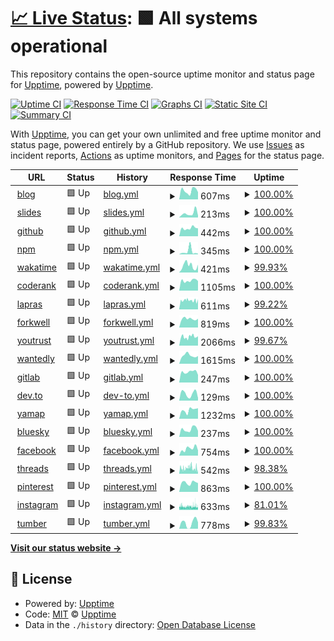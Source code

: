 # [📈 Live Status](https://upptime.github.io/upptime): <!--live status--> **🟩 All systems operational**

This repository contains the open-source uptime monitor and status page for [Upptime](https://upptime.js.org), powered by [Upptime](https://github.com/upptime/upptime).

[![Uptime CI](https://github.com/9renpoto/upptime/workflows/Uptime%20CI/badge.svg)](https://github.com/9renpoto/upptime/actions?query=workflow%3A%22Uptime+CI%22)
[![Response Time CI](https://github.com/9renpoto/upptime/workflows/Response%20Time%20CI/badge.svg)](https://github.com/9renpoto/upptime/actions?query=workflow%3A%22Response+Time+CI%22)
[![Graphs CI](https://github.com/9renpoto/upptime/workflows/Graphs%20CI/badge.svg)](https://github.com/9renpoto/upptime/actions?query=workflow%3A%22Graphs+CI%22)
[![Static Site CI](https://github.com/9renpoto/upptime/workflows/Static%20Site%20CI/badge.svg)](https://github.com/9renpoto/upptime/actions?query=workflow%3A%22Static+Site+CI%22)
[![Summary CI](https://github.com/9renpoto/upptime/workflows/Summary%20CI/badge.svg)](https://github.com/9renpoto/upptime/actions?query=workflow%3A%22Summary+CI%22)

With [Upptime](https://upptime.js.org), you can get your own unlimited and free uptime monitor and status page, powered entirely by a GitHub repository. We use [Issues](https://github.com/upptime/upptime/issues) as incident reports, [Actions](https://github.com/9renpoto/upptime/actions) as uptime monitors, and [Pages](https://upptime.github.io/upptime) for the status page.

<!--start: status pages-->
<!-- This summary is generated by Upptime (https://github.com/upptime/upptime) -->
<!-- Do not edit this manually, your changes will be overwritten -->
<!-- prettier-ignore -->
| URL | Status | History | Response Time | Uptime |
| --- | ------ | ------- | ------------- | ------ |
| <img alt="" src="https://icons.duckduckgo.com/ip3/9renpoto.win.ico" height="13"> [blog](https://9renpoto.win/healthz) | 🟩 Up | [blog.yml](https://github.com/9renpoto/upptime/commits/HEAD/history/blog.yml) | <details><summary><img alt="Response time graph" src="./graphs/blog/response-time-week.png" height="20"> 607ms</summary><br><a href="https://9renpoto.github.io/upptime/history/blog"><img alt="Response time 1211" src="https://img.shields.io/endpoint?url=https%3A%2F%2Fraw.githubusercontent.com%2F9renpoto%2Fupptime%2FHEAD%2Fapi%2Fblog%2Fresponse-time.json"></a><br><a href="https://9renpoto.github.io/upptime/history/blog"><img alt="24-hour response time 505" src="https://img.shields.io/endpoint?url=https%3A%2F%2Fraw.githubusercontent.com%2F9renpoto%2Fupptime%2FHEAD%2Fapi%2Fblog%2Fresponse-time-day.json"></a><br><a href="https://9renpoto.github.io/upptime/history/blog"><img alt="7-day response time 607" src="https://img.shields.io/endpoint?url=https%3A%2F%2Fraw.githubusercontent.com%2F9renpoto%2Fupptime%2FHEAD%2Fapi%2Fblog%2Fresponse-time-week.json"></a><br><a href="https://9renpoto.github.io/upptime/history/blog"><img alt="30-day response time 559" src="https://img.shields.io/endpoint?url=https%3A%2F%2Fraw.githubusercontent.com%2F9renpoto%2Fupptime%2FHEAD%2Fapi%2Fblog%2Fresponse-time-month.json"></a><br><a href="https://9renpoto.github.io/upptime/history/blog"><img alt="1-year response time 1101" src="https://img.shields.io/endpoint?url=https%3A%2F%2Fraw.githubusercontent.com%2F9renpoto%2Fupptime%2FHEAD%2Fapi%2Fblog%2Fresponse-time-year.json"></a></details> | <details><summary><a href="https://9renpoto.github.io/upptime/history/blog">100.00%</a></summary><a href="https://9renpoto.github.io/upptime/history/blog"><img alt="All-time uptime 99.82%" src="https://img.shields.io/endpoint?url=https%3A%2F%2Fraw.githubusercontent.com%2F9renpoto%2Fupptime%2FHEAD%2Fapi%2Fblog%2Fuptime.json"></a><br><a href="https://9renpoto.github.io/upptime/history/blog"><img alt="24-hour uptime 100.00%" src="https://img.shields.io/endpoint?url=https%3A%2F%2Fraw.githubusercontent.com%2F9renpoto%2Fupptime%2FHEAD%2Fapi%2Fblog%2Fuptime-day.json"></a><br><a href="https://9renpoto.github.io/upptime/history/blog"><img alt="7-day uptime 100.00%" src="https://img.shields.io/endpoint?url=https%3A%2F%2Fraw.githubusercontent.com%2F9renpoto%2Fupptime%2FHEAD%2Fapi%2Fblog%2Fuptime-week.json"></a><br><a href="https://9renpoto.github.io/upptime/history/blog"><img alt="30-day uptime 100.00%" src="https://img.shields.io/endpoint?url=https%3A%2F%2Fraw.githubusercontent.com%2F9renpoto%2Fupptime%2FHEAD%2Fapi%2Fblog%2Fuptime-month.json"></a><br><a href="https://9renpoto.github.io/upptime/history/blog"><img alt="1-year uptime 99.71%" src="https://img.shields.io/endpoint?url=https%3A%2F%2Fraw.githubusercontent.com%2F9renpoto%2Fupptime%2FHEAD%2Fapi%2Fblog%2Fuptime-year.json"></a></details>
| <img alt="" src="https://icons.duckduckgo.com/ip3/slides.9renpoto.win.ico" height="13"> [slides](https://slides.9renpoto.win) | 🟩 Up | [slides.yml](https://github.com/9renpoto/upptime/commits/HEAD/history/slides.yml) | <details><summary><img alt="Response time graph" src="./graphs/slides/response-time-week.png" height="20"> 213ms</summary><br><a href="https://9renpoto.github.io/upptime/history/slides"><img alt="Response time 251" src="https://img.shields.io/endpoint?url=https%3A%2F%2Fraw.githubusercontent.com%2F9renpoto%2Fupptime%2FHEAD%2Fapi%2Fslides%2Fresponse-time.json"></a><br><a href="https://9renpoto.github.io/upptime/history/slides"><img alt="24-hour response time 97" src="https://img.shields.io/endpoint?url=https%3A%2F%2Fraw.githubusercontent.com%2F9renpoto%2Fupptime%2FHEAD%2Fapi%2Fslides%2Fresponse-time-day.json"></a><br><a href="https://9renpoto.github.io/upptime/history/slides"><img alt="7-day response time 213" src="https://img.shields.io/endpoint?url=https%3A%2F%2Fraw.githubusercontent.com%2F9renpoto%2Fupptime%2FHEAD%2Fapi%2Fslides%2Fresponse-time-week.json"></a><br><a href="https://9renpoto.github.io/upptime/history/slides"><img alt="30-day response time 277" src="https://img.shields.io/endpoint?url=https%3A%2F%2Fraw.githubusercontent.com%2F9renpoto%2Fupptime%2FHEAD%2Fapi%2Fslides%2Fresponse-time-month.json"></a><br><a href="https://9renpoto.github.io/upptime/history/slides"><img alt="1-year response time 266" src="https://img.shields.io/endpoint?url=https%3A%2F%2Fraw.githubusercontent.com%2F9renpoto%2Fupptime%2FHEAD%2Fapi%2Fslides%2Fresponse-time-year.json"></a></details> | <details><summary><a href="https://9renpoto.github.io/upptime/history/slides">100.00%</a></summary><a href="https://9renpoto.github.io/upptime/history/slides"><img alt="All-time uptime 99.80%" src="https://img.shields.io/endpoint?url=https%3A%2F%2Fraw.githubusercontent.com%2F9renpoto%2Fupptime%2FHEAD%2Fapi%2Fslides%2Fuptime.json"></a><br><a href="https://9renpoto.github.io/upptime/history/slides"><img alt="24-hour uptime 100.00%" src="https://img.shields.io/endpoint?url=https%3A%2F%2Fraw.githubusercontent.com%2F9renpoto%2Fupptime%2FHEAD%2Fapi%2Fslides%2Fuptime-day.json"></a><br><a href="https://9renpoto.github.io/upptime/history/slides"><img alt="7-day uptime 100.00%" src="https://img.shields.io/endpoint?url=https%3A%2F%2Fraw.githubusercontent.com%2F9renpoto%2Fupptime%2FHEAD%2Fapi%2Fslides%2Fuptime-week.json"></a><br><a href="https://9renpoto.github.io/upptime/history/slides"><img alt="30-day uptime 100.00%" src="https://img.shields.io/endpoint?url=https%3A%2F%2Fraw.githubusercontent.com%2F9renpoto%2Fupptime%2FHEAD%2Fapi%2Fslides%2Fuptime-month.json"></a><br><a href="https://9renpoto.github.io/upptime/history/slides"><img alt="1-year uptime 99.82%" src="https://img.shields.io/endpoint?url=https%3A%2F%2Fraw.githubusercontent.com%2F9renpoto%2Fupptime%2FHEAD%2Fapi%2Fslides%2Fuptime-year.json"></a></details>
| <img alt="" src="https://icons.duckduckgo.com/ip3/github.com.ico" height="13"> [github](https://github.com/9renpoto) | 🟩 Up | [github.yml](https://github.com/9renpoto/upptime/commits/HEAD/history/github.yml) | <details><summary><img alt="Response time graph" src="./graphs/github/response-time-week.png" height="20"> 442ms</summary><br><a href="https://9renpoto.github.io/upptime/history/github"><img alt="Response time 684" src="https://img.shields.io/endpoint?url=https%3A%2F%2Fraw.githubusercontent.com%2F9renpoto%2Fupptime%2FHEAD%2Fapi%2Fgithub%2Fresponse-time.json"></a><br><a href="https://9renpoto.github.io/upptime/history/github"><img alt="24-hour response time 430" src="https://img.shields.io/endpoint?url=https%3A%2F%2Fraw.githubusercontent.com%2F9renpoto%2Fupptime%2FHEAD%2Fapi%2Fgithub%2Fresponse-time-day.json"></a><br><a href="https://9renpoto.github.io/upptime/history/github"><img alt="7-day response time 442" src="https://img.shields.io/endpoint?url=https%3A%2F%2Fraw.githubusercontent.com%2F9renpoto%2Fupptime%2FHEAD%2Fapi%2Fgithub%2Fresponse-time-week.json"></a><br><a href="https://9renpoto.github.io/upptime/history/github"><img alt="30-day response time 417" src="https://img.shields.io/endpoint?url=https%3A%2F%2Fraw.githubusercontent.com%2F9renpoto%2Fupptime%2FHEAD%2Fapi%2Fgithub%2Fresponse-time-month.json"></a><br><a href="https://9renpoto.github.io/upptime/history/github"><img alt="1-year response time 510" src="https://img.shields.io/endpoint?url=https%3A%2F%2Fraw.githubusercontent.com%2F9renpoto%2Fupptime%2FHEAD%2Fapi%2Fgithub%2Fresponse-time-year.json"></a></details> | <details><summary><a href="https://9renpoto.github.io/upptime/history/github">100.00%</a></summary><a href="https://9renpoto.github.io/upptime/history/github"><img alt="All-time uptime 99.13%" src="https://img.shields.io/endpoint?url=https%3A%2F%2Fraw.githubusercontent.com%2F9renpoto%2Fupptime%2FHEAD%2Fapi%2Fgithub%2Fuptime.json"></a><br><a href="https://9renpoto.github.io/upptime/history/github"><img alt="24-hour uptime 100.00%" src="https://img.shields.io/endpoint?url=https%3A%2F%2Fraw.githubusercontent.com%2F9renpoto%2Fupptime%2FHEAD%2Fapi%2Fgithub%2Fuptime-day.json"></a><br><a href="https://9renpoto.github.io/upptime/history/github"><img alt="7-day uptime 100.00%" src="https://img.shields.io/endpoint?url=https%3A%2F%2Fraw.githubusercontent.com%2F9renpoto%2Fupptime%2FHEAD%2Fapi%2Fgithub%2Fuptime-week.json"></a><br><a href="https://9renpoto.github.io/upptime/history/github"><img alt="30-day uptime 100.00%" src="https://img.shields.io/endpoint?url=https%3A%2F%2Fraw.githubusercontent.com%2F9renpoto%2Fupptime%2FHEAD%2Fapi%2Fgithub%2Fuptime-month.json"></a><br><a href="https://9renpoto.github.io/upptime/history/github"><img alt="1-year uptime 100.00%" src="https://img.shields.io/endpoint?url=https%3A%2F%2Fraw.githubusercontent.com%2F9renpoto%2Fupptime%2FHEAD%2Fapi%2Fgithub%2Fuptime-year.json"></a></details>
| <img alt="" src="https://icons.duckduckgo.com/ip3/www.npmjs.com.ico" height="13"> [npm](https://www.npmjs.com/~9renpoto) | 🟩 Up | [npm.yml](https://github.com/9renpoto/upptime/commits/HEAD/history/npm.yml) | <details><summary><img alt="Response time graph" src="./graphs/npm/response-time-week.png" height="20"> 345ms</summary><br><a href="https://9renpoto.github.io/upptime/history/npm"><img alt="Response time 290" src="https://img.shields.io/endpoint?url=https%3A%2F%2Fraw.githubusercontent.com%2F9renpoto%2Fupptime%2FHEAD%2Fapi%2Fnpm%2Fresponse-time.json"></a><br><a href="https://9renpoto.github.io/upptime/history/npm"><img alt="24-hour response time 81" src="https://img.shields.io/endpoint?url=https%3A%2F%2Fraw.githubusercontent.com%2F9renpoto%2Fupptime%2FHEAD%2Fapi%2Fnpm%2Fresponse-time-day.json"></a><br><a href="https://9renpoto.github.io/upptime/history/npm"><img alt="7-day response time 345" src="https://img.shields.io/endpoint?url=https%3A%2F%2Fraw.githubusercontent.com%2F9renpoto%2Fupptime%2FHEAD%2Fapi%2Fnpm%2Fresponse-time-week.json"></a><br><a href="https://9renpoto.github.io/upptime/history/npm"><img alt="30-day response time 326" src="https://img.shields.io/endpoint?url=https%3A%2F%2Fraw.githubusercontent.com%2F9renpoto%2Fupptime%2FHEAD%2Fapi%2Fnpm%2Fresponse-time-month.json"></a><br><a href="https://9renpoto.github.io/upptime/history/npm"><img alt="1-year response time 236" src="https://img.shields.io/endpoint?url=https%3A%2F%2Fraw.githubusercontent.com%2F9renpoto%2Fupptime%2FHEAD%2Fapi%2Fnpm%2Fresponse-time-year.json"></a></details> | <details><summary><a href="https://9renpoto.github.io/upptime/history/npm">100.00%</a></summary><a href="https://9renpoto.github.io/upptime/history/npm"><img alt="All-time uptime 99.99%" src="https://img.shields.io/endpoint?url=https%3A%2F%2Fraw.githubusercontent.com%2F9renpoto%2Fupptime%2FHEAD%2Fapi%2Fnpm%2Fuptime.json"></a><br><a href="https://9renpoto.github.io/upptime/history/npm"><img alt="24-hour uptime 100.00%" src="https://img.shields.io/endpoint?url=https%3A%2F%2Fraw.githubusercontent.com%2F9renpoto%2Fupptime%2FHEAD%2Fapi%2Fnpm%2Fuptime-day.json"></a><br><a href="https://9renpoto.github.io/upptime/history/npm"><img alt="7-day uptime 100.00%" src="https://img.shields.io/endpoint?url=https%3A%2F%2Fraw.githubusercontent.com%2F9renpoto%2Fupptime%2FHEAD%2Fapi%2Fnpm%2Fuptime-week.json"></a><br><a href="https://9renpoto.github.io/upptime/history/npm"><img alt="30-day uptime 100.00%" src="https://img.shields.io/endpoint?url=https%3A%2F%2Fraw.githubusercontent.com%2F9renpoto%2Fupptime%2FHEAD%2Fapi%2Fnpm%2Fuptime-month.json"></a><br><a href="https://9renpoto.github.io/upptime/history/npm"><img alt="1-year uptime 100.00%" src="https://img.shields.io/endpoint?url=https%3A%2F%2Fraw.githubusercontent.com%2F9renpoto%2Fupptime%2FHEAD%2Fapi%2Fnpm%2Fuptime-year.json"></a></details>
| <img alt="" src="https://icons.duckduckgo.com/ip3/wakatime.com.ico" height="13"> [wakatime](https://wakatime.com/@9renpoto) | 🟩 Up | [wakatime.yml](https://github.com/9renpoto/upptime/commits/HEAD/history/wakatime.yml) | <details><summary><img alt="Response time graph" src="./graphs/wakatime/response-time-week.png" height="20"> 421ms</summary><br><a href="https://9renpoto.github.io/upptime/history/wakatime"><img alt="Response time 521" src="https://img.shields.io/endpoint?url=https%3A%2F%2Fraw.githubusercontent.com%2F9renpoto%2Fupptime%2FHEAD%2Fapi%2Fwakatime%2Fresponse-time.json"></a><br><a href="https://9renpoto.github.io/upptime/history/wakatime"><img alt="24-hour response time 484" src="https://img.shields.io/endpoint?url=https%3A%2F%2Fraw.githubusercontent.com%2F9renpoto%2Fupptime%2FHEAD%2Fapi%2Fwakatime%2Fresponse-time-day.json"></a><br><a href="https://9renpoto.github.io/upptime/history/wakatime"><img alt="7-day response time 421" src="https://img.shields.io/endpoint?url=https%3A%2F%2Fraw.githubusercontent.com%2F9renpoto%2Fupptime%2FHEAD%2Fapi%2Fwakatime%2Fresponse-time-week.json"></a><br><a href="https://9renpoto.github.io/upptime/history/wakatime"><img alt="30-day response time 446" src="https://img.shields.io/endpoint?url=https%3A%2F%2Fraw.githubusercontent.com%2F9renpoto%2Fupptime%2FHEAD%2Fapi%2Fwakatime%2Fresponse-time-month.json"></a><br><a href="https://9renpoto.github.io/upptime/history/wakatime"><img alt="1-year response time 421" src="https://img.shields.io/endpoint?url=https%3A%2F%2Fraw.githubusercontent.com%2F9renpoto%2Fupptime%2FHEAD%2Fapi%2Fwakatime%2Fresponse-time-year.json"></a></details> | <details><summary><a href="https://9renpoto.github.io/upptime/history/wakatime">99.93%</a></summary><a href="https://9renpoto.github.io/upptime/history/wakatime"><img alt="All-time uptime 99.93%" src="https://img.shields.io/endpoint?url=https%3A%2F%2Fraw.githubusercontent.com%2F9renpoto%2Fupptime%2FHEAD%2Fapi%2Fwakatime%2Fuptime.json"></a><br><a href="https://9renpoto.github.io/upptime/history/wakatime"><img alt="24-hour uptime 100.00%" src="https://img.shields.io/endpoint?url=https%3A%2F%2Fraw.githubusercontent.com%2F9renpoto%2Fupptime%2FHEAD%2Fapi%2Fwakatime%2Fuptime-day.json"></a><br><a href="https://9renpoto.github.io/upptime/history/wakatime"><img alt="7-day uptime 99.93%" src="https://img.shields.io/endpoint?url=https%3A%2F%2Fraw.githubusercontent.com%2F9renpoto%2Fupptime%2FHEAD%2Fapi%2Fwakatime%2Fuptime-week.json"></a><br><a href="https://9renpoto.github.io/upptime/history/wakatime"><img alt="30-day uptime 99.97%" src="https://img.shields.io/endpoint?url=https%3A%2F%2Fraw.githubusercontent.com%2F9renpoto%2Fupptime%2FHEAD%2Fapi%2Fwakatime%2Fuptime-month.json"></a><br><a href="https://9renpoto.github.io/upptime/history/wakatime"><img alt="1-year uptime 99.96%" src="https://img.shields.io/endpoint?url=https%3A%2F%2Fraw.githubusercontent.com%2F9renpoto%2Fupptime%2FHEAD%2Fapi%2Fwakatime%2Fuptime-year.json"></a></details>
| <img alt="" src="https://icons.duckduckgo.com/ip3/profile.codersrank.io.ico" height="13"> [coderank](https://profile.codersrank.io/user/9renpoto/) | 🟩 Up | [coderank.yml](https://github.com/9renpoto/upptime/commits/HEAD/history/coderank.yml) | <details><summary><img alt="Response time graph" src="./graphs/coderank/response-time-week.png" height="20"> 1105ms</summary><br><a href="https://9renpoto.github.io/upptime/history/coderank"><img alt="Response time 1194" src="https://img.shields.io/endpoint?url=https%3A%2F%2Fraw.githubusercontent.com%2F9renpoto%2Fupptime%2FHEAD%2Fapi%2Fcoderank%2Fresponse-time.json"></a><br><a href="https://9renpoto.github.io/upptime/history/coderank"><img alt="24-hour response time 1055" src="https://img.shields.io/endpoint?url=https%3A%2F%2Fraw.githubusercontent.com%2F9renpoto%2Fupptime%2FHEAD%2Fapi%2Fcoderank%2Fresponse-time-day.json"></a><br><a href="https://9renpoto.github.io/upptime/history/coderank"><img alt="7-day response time 1105" src="https://img.shields.io/endpoint?url=https%3A%2F%2Fraw.githubusercontent.com%2F9renpoto%2Fupptime%2FHEAD%2Fapi%2Fcoderank%2Fresponse-time-week.json"></a><br><a href="https://9renpoto.github.io/upptime/history/coderank"><img alt="30-day response time 1122" src="https://img.shields.io/endpoint?url=https%3A%2F%2Fraw.githubusercontent.com%2F9renpoto%2Fupptime%2FHEAD%2Fapi%2Fcoderank%2Fresponse-time-month.json"></a><br><a href="https://9renpoto.github.io/upptime/history/coderank"><img alt="1-year response time 1071" src="https://img.shields.io/endpoint?url=https%3A%2F%2Fraw.githubusercontent.com%2F9renpoto%2Fupptime%2FHEAD%2Fapi%2Fcoderank%2Fresponse-time-year.json"></a></details> | <details><summary><a href="https://9renpoto.github.io/upptime/history/coderank">100.00%</a></summary><a href="https://9renpoto.github.io/upptime/history/coderank"><img alt="All-time uptime 99.88%" src="https://img.shields.io/endpoint?url=https%3A%2F%2Fraw.githubusercontent.com%2F9renpoto%2Fupptime%2FHEAD%2Fapi%2Fcoderank%2Fuptime.json"></a><br><a href="https://9renpoto.github.io/upptime/history/coderank"><img alt="24-hour uptime 100.00%" src="https://img.shields.io/endpoint?url=https%3A%2F%2Fraw.githubusercontent.com%2F9renpoto%2Fupptime%2FHEAD%2Fapi%2Fcoderank%2Fuptime-day.json"></a><br><a href="https://9renpoto.github.io/upptime/history/coderank"><img alt="7-day uptime 100.00%" src="https://img.shields.io/endpoint?url=https%3A%2F%2Fraw.githubusercontent.com%2F9renpoto%2Fupptime%2FHEAD%2Fapi%2Fcoderank%2Fuptime-week.json"></a><br><a href="https://9renpoto.github.io/upptime/history/coderank"><img alt="30-day uptime 100.00%" src="https://img.shields.io/endpoint?url=https%3A%2F%2Fraw.githubusercontent.com%2F9renpoto%2Fupptime%2FHEAD%2Fapi%2Fcoderank%2Fuptime-month.json"></a><br><a href="https://9renpoto.github.io/upptime/history/coderank"><img alt="1-year uptime 99.96%" src="https://img.shields.io/endpoint?url=https%3A%2F%2Fraw.githubusercontent.com%2F9renpoto%2Fupptime%2FHEAD%2Fapi%2Fcoderank%2Fuptime-year.json"></a></details>
| <img alt="" src="https://icons.duckduckgo.com/ip3/lapras.com.ico" height="13"> [lapras](https://lapras.com/public/PY86OSF) | 🟩 Up | [lapras.yml](https://github.com/9renpoto/upptime/commits/HEAD/history/lapras.yml) | <details><summary><img alt="Response time graph" src="./graphs/lapras/response-time-week.png" height="20"> 611ms</summary><br><a href="https://9renpoto.github.io/upptime/history/lapras"><img alt="Response time 672" src="https://img.shields.io/endpoint?url=https%3A%2F%2Fraw.githubusercontent.com%2F9renpoto%2Fupptime%2FHEAD%2Fapi%2Flapras%2Fresponse-time.json"></a><br><a href="https://9renpoto.github.io/upptime/history/lapras"><img alt="24-hour response time 570" src="https://img.shields.io/endpoint?url=https%3A%2F%2Fraw.githubusercontent.com%2F9renpoto%2Fupptime%2FHEAD%2Fapi%2Flapras%2Fresponse-time-day.json"></a><br><a href="https://9renpoto.github.io/upptime/history/lapras"><img alt="7-day response time 611" src="https://img.shields.io/endpoint?url=https%3A%2F%2Fraw.githubusercontent.com%2F9renpoto%2Fupptime%2FHEAD%2Fapi%2Flapras%2Fresponse-time-week.json"></a><br><a href="https://9renpoto.github.io/upptime/history/lapras"><img alt="30-day response time 624" src="https://img.shields.io/endpoint?url=https%3A%2F%2Fraw.githubusercontent.com%2F9renpoto%2Fupptime%2FHEAD%2Fapi%2Flapras%2Fresponse-time-month.json"></a><br><a href="https://9renpoto.github.io/upptime/history/lapras"><img alt="1-year response time 674" src="https://img.shields.io/endpoint?url=https%3A%2F%2Fraw.githubusercontent.com%2F9renpoto%2Fupptime%2FHEAD%2Fapi%2Flapras%2Fresponse-time-year.json"></a></details> | <details><summary><a href="https://9renpoto.github.io/upptime/history/lapras">99.22%</a></summary><a href="https://9renpoto.github.io/upptime/history/lapras"><img alt="All-time uptime 99.91%" src="https://img.shields.io/endpoint?url=https%3A%2F%2Fraw.githubusercontent.com%2F9renpoto%2Fupptime%2FHEAD%2Fapi%2Flapras%2Fuptime.json"></a><br><a href="https://9renpoto.github.io/upptime/history/lapras"><img alt="24-hour uptime 98.00%" src="https://img.shields.io/endpoint?url=https%3A%2F%2Fraw.githubusercontent.com%2F9renpoto%2Fupptime%2FHEAD%2Fapi%2Flapras%2Fuptime-day.json"></a><br><a href="https://9renpoto.github.io/upptime/history/lapras"><img alt="7-day uptime 99.22%" src="https://img.shields.io/endpoint?url=https%3A%2F%2Fraw.githubusercontent.com%2F9renpoto%2Fupptime%2FHEAD%2Fapi%2Flapras%2Fuptime-week.json"></a><br><a href="https://9renpoto.github.io/upptime/history/lapras"><img alt="30-day uptime 99.20%" src="https://img.shields.io/endpoint?url=https%3A%2F%2Fraw.githubusercontent.com%2F9renpoto%2Fupptime%2FHEAD%2Fapi%2Flapras%2Fuptime-month.json"></a><br><a href="https://9renpoto.github.io/upptime/history/lapras"><img alt="1-year uptime 99.88%" src="https://img.shields.io/endpoint?url=https%3A%2F%2Fraw.githubusercontent.com%2F9renpoto%2Fupptime%2FHEAD%2Fapi%2Flapras%2Fuptime-year.json"></a></details>
| <img alt="" src="https://icons.duckduckgo.com/ip3/portfolio.forkwell.com.ico" height="13"> [forkwell](https://portfolio.forkwell.com/@9renpoto) | 🟩 Up | [forkwell.yml](https://github.com/9renpoto/upptime/commits/HEAD/history/forkwell.yml) | <details><summary><img alt="Response time graph" src="./graphs/forkwell/response-time-week.png" height="20"> 819ms</summary><br><a href="https://9renpoto.github.io/upptime/history/forkwell"><img alt="Response time 867" src="https://img.shields.io/endpoint?url=https%3A%2F%2Fraw.githubusercontent.com%2F9renpoto%2Fupptime%2FHEAD%2Fapi%2Fforkwell%2Fresponse-time.json"></a><br><a href="https://9renpoto.github.io/upptime/history/forkwell"><img alt="24-hour response time 824" src="https://img.shields.io/endpoint?url=https%3A%2F%2Fraw.githubusercontent.com%2F9renpoto%2Fupptime%2FHEAD%2Fapi%2Fforkwell%2Fresponse-time-day.json"></a><br><a href="https://9renpoto.github.io/upptime/history/forkwell"><img alt="7-day response time 819" src="https://img.shields.io/endpoint?url=https%3A%2F%2Fraw.githubusercontent.com%2F9renpoto%2Fupptime%2FHEAD%2Fapi%2Fforkwell%2Fresponse-time-week.json"></a><br><a href="https://9renpoto.github.io/upptime/history/forkwell"><img alt="30-day response time 834" src="https://img.shields.io/endpoint?url=https%3A%2F%2Fraw.githubusercontent.com%2F9renpoto%2Fupptime%2FHEAD%2Fapi%2Fforkwell%2Fresponse-time-month.json"></a><br><a href="https://9renpoto.github.io/upptime/history/forkwell"><img alt="1-year response time 861" src="https://img.shields.io/endpoint?url=https%3A%2F%2Fraw.githubusercontent.com%2F9renpoto%2Fupptime%2FHEAD%2Fapi%2Fforkwell%2Fresponse-time-year.json"></a></details> | <details><summary><a href="https://9renpoto.github.io/upptime/history/forkwell">100.00%</a></summary><a href="https://9renpoto.github.io/upptime/history/forkwell"><img alt="All-time uptime 100.00%" src="https://img.shields.io/endpoint?url=https%3A%2F%2Fraw.githubusercontent.com%2F9renpoto%2Fupptime%2FHEAD%2Fapi%2Fforkwell%2Fuptime.json"></a><br><a href="https://9renpoto.github.io/upptime/history/forkwell"><img alt="24-hour uptime 100.00%" src="https://img.shields.io/endpoint?url=https%3A%2F%2Fraw.githubusercontent.com%2F9renpoto%2Fupptime%2FHEAD%2Fapi%2Fforkwell%2Fuptime-day.json"></a><br><a href="https://9renpoto.github.io/upptime/history/forkwell"><img alt="7-day uptime 100.00%" src="https://img.shields.io/endpoint?url=https%3A%2F%2Fraw.githubusercontent.com%2F9renpoto%2Fupptime%2FHEAD%2Fapi%2Fforkwell%2Fuptime-week.json"></a><br><a href="https://9renpoto.github.io/upptime/history/forkwell"><img alt="30-day uptime 100.00%" src="https://img.shields.io/endpoint?url=https%3A%2F%2Fraw.githubusercontent.com%2F9renpoto%2Fupptime%2FHEAD%2Fapi%2Fforkwell%2Fuptime-month.json"></a><br><a href="https://9renpoto.github.io/upptime/history/forkwell"><img alt="1-year uptime 100.00%" src="https://img.shields.io/endpoint?url=https%3A%2F%2Fraw.githubusercontent.com%2F9renpoto%2Fupptime%2FHEAD%2Fapi%2Fforkwell%2Fuptime-year.json"></a></details>
| <img alt="" src="https://icons.duckduckgo.com/ip3/youtrust.jp.ico" height="13"> [youtrust](https://youtrust.jp/users/9renpoto) | 🟩 Up | [youtrust.yml](https://github.com/9renpoto/upptime/commits/HEAD/history/youtrust.yml) | <details><summary><img alt="Response time graph" src="./graphs/youtrust/response-time-week.png" height="20"> 2066ms</summary><br><a href="https://9renpoto.github.io/upptime/history/youtrust"><img alt="Response time 922" src="https://img.shields.io/endpoint?url=https%3A%2F%2Fraw.githubusercontent.com%2F9renpoto%2Fupptime%2FHEAD%2Fapi%2Fyoutrust%2Fresponse-time.json"></a><br><a href="https://9renpoto.github.io/upptime/history/youtrust"><img alt="24-hour response time 2229" src="https://img.shields.io/endpoint?url=https%3A%2F%2Fraw.githubusercontent.com%2F9renpoto%2Fupptime%2FHEAD%2Fapi%2Fyoutrust%2Fresponse-time-day.json"></a><br><a href="https://9renpoto.github.io/upptime/history/youtrust"><img alt="7-day response time 2066" src="https://img.shields.io/endpoint?url=https%3A%2F%2Fraw.githubusercontent.com%2F9renpoto%2Fupptime%2FHEAD%2Fapi%2Fyoutrust%2Fresponse-time-week.json"></a><br><a href="https://9renpoto.github.io/upptime/history/youtrust"><img alt="30-day response time 2270" src="https://img.shields.io/endpoint?url=https%3A%2F%2Fraw.githubusercontent.com%2F9renpoto%2Fupptime%2FHEAD%2Fapi%2Fyoutrust%2Fresponse-time-month.json"></a><br><a href="https://9renpoto.github.io/upptime/history/youtrust"><img alt="1-year response time 1049" src="https://img.shields.io/endpoint?url=https%3A%2F%2Fraw.githubusercontent.com%2F9renpoto%2Fupptime%2FHEAD%2Fapi%2Fyoutrust%2Fresponse-time-year.json"></a></details> | <details><summary><a href="https://9renpoto.github.io/upptime/history/youtrust">99.67%</a></summary><a href="https://9renpoto.github.io/upptime/history/youtrust"><img alt="All-time uptime 99.98%" src="https://img.shields.io/endpoint?url=https%3A%2F%2Fraw.githubusercontent.com%2F9renpoto%2Fupptime%2FHEAD%2Fapi%2Fyoutrust%2Fuptime.json"></a><br><a href="https://9renpoto.github.io/upptime/history/youtrust"><img alt="24-hour uptime 100.00%" src="https://img.shields.io/endpoint?url=https%3A%2F%2Fraw.githubusercontent.com%2F9renpoto%2Fupptime%2FHEAD%2Fapi%2Fyoutrust%2Fuptime-day.json"></a><br><a href="https://9renpoto.github.io/upptime/history/youtrust"><img alt="7-day uptime 99.67%" src="https://img.shields.io/endpoint?url=https%3A%2F%2Fraw.githubusercontent.com%2F9renpoto%2Fupptime%2FHEAD%2Fapi%2Fyoutrust%2Fuptime-week.json"></a><br><a href="https://9renpoto.github.io/upptime/history/youtrust"><img alt="30-day uptime 99.92%" src="https://img.shields.io/endpoint?url=https%3A%2F%2Fraw.githubusercontent.com%2F9renpoto%2Fupptime%2FHEAD%2Fapi%2Fyoutrust%2Fuptime-month.json"></a><br><a href="https://9renpoto.github.io/upptime/history/youtrust"><img alt="1-year uptime 99.99%" src="https://img.shields.io/endpoint?url=https%3A%2F%2Fraw.githubusercontent.com%2F9renpoto%2Fupptime%2FHEAD%2Fapi%2Fyoutrust%2Fuptime-year.json"></a></details>
| <img alt="" src="https://icons.duckduckgo.com/ip3/www.wantedly.com.ico" height="13"> [wantedly](https://www.wantedly.com/id/keisuke_umeno) | 🟩 Up | [wantedly.yml](https://github.com/9renpoto/upptime/commits/HEAD/history/wantedly.yml) | <details><summary><img alt="Response time graph" src="./graphs/wantedly/response-time-week.png" height="20"> 1615ms</summary><br><a href="https://9renpoto.github.io/upptime/history/wantedly"><img alt="Response time 1638" src="https://img.shields.io/endpoint?url=https%3A%2F%2Fraw.githubusercontent.com%2F9renpoto%2Fupptime%2FHEAD%2Fapi%2Fwantedly%2Fresponse-time.json"></a><br><a href="https://9renpoto.github.io/upptime/history/wantedly"><img alt="24-hour response time 1515" src="https://img.shields.io/endpoint?url=https%3A%2F%2Fraw.githubusercontent.com%2F9renpoto%2Fupptime%2FHEAD%2Fapi%2Fwantedly%2Fresponse-time-day.json"></a><br><a href="https://9renpoto.github.io/upptime/history/wantedly"><img alt="7-day response time 1615" src="https://img.shields.io/endpoint?url=https%3A%2F%2Fraw.githubusercontent.com%2F9renpoto%2Fupptime%2FHEAD%2Fapi%2Fwantedly%2Fresponse-time-week.json"></a><br><a href="https://9renpoto.github.io/upptime/history/wantedly"><img alt="30-day response time 1659" src="https://img.shields.io/endpoint?url=https%3A%2F%2Fraw.githubusercontent.com%2F9renpoto%2Fupptime%2FHEAD%2Fapi%2Fwantedly%2Fresponse-time-month.json"></a><br><a href="https://9renpoto.github.io/upptime/history/wantedly"><img alt="1-year response time 1663" src="https://img.shields.io/endpoint?url=https%3A%2F%2Fraw.githubusercontent.com%2F9renpoto%2Fupptime%2FHEAD%2Fapi%2Fwantedly%2Fresponse-time-year.json"></a></details> | <details><summary><a href="https://9renpoto.github.io/upptime/history/wantedly">100.00%</a></summary><a href="https://9renpoto.github.io/upptime/history/wantedly"><img alt="All-time uptime 99.94%" src="https://img.shields.io/endpoint?url=https%3A%2F%2Fraw.githubusercontent.com%2F9renpoto%2Fupptime%2FHEAD%2Fapi%2Fwantedly%2Fuptime.json"></a><br><a href="https://9renpoto.github.io/upptime/history/wantedly"><img alt="24-hour uptime 100.00%" src="https://img.shields.io/endpoint?url=https%3A%2F%2Fraw.githubusercontent.com%2F9renpoto%2Fupptime%2FHEAD%2Fapi%2Fwantedly%2Fuptime-day.json"></a><br><a href="https://9renpoto.github.io/upptime/history/wantedly"><img alt="7-day uptime 100.00%" src="https://img.shields.io/endpoint?url=https%3A%2F%2Fraw.githubusercontent.com%2F9renpoto%2Fupptime%2FHEAD%2Fapi%2Fwantedly%2Fuptime-week.json"></a><br><a href="https://9renpoto.github.io/upptime/history/wantedly"><img alt="30-day uptime 100.00%" src="https://img.shields.io/endpoint?url=https%3A%2F%2Fraw.githubusercontent.com%2F9renpoto%2Fupptime%2FHEAD%2Fapi%2Fwantedly%2Fuptime-month.json"></a><br><a href="https://9renpoto.github.io/upptime/history/wantedly"><img alt="1-year uptime 99.93%" src="https://img.shields.io/endpoint?url=https%3A%2F%2Fraw.githubusercontent.com%2F9renpoto%2Fupptime%2FHEAD%2Fapi%2Fwantedly%2Fuptime-year.json"></a></details>
| <img alt="" src="https://icons.duckduckgo.com/ip3/gitlab.com.ico" height="13"> [gitlab](https://gitlab.com/9renpoto) | 🟩 Up | [gitlab.yml](https://github.com/9renpoto/upptime/commits/HEAD/history/gitlab.yml) | <details><summary><img alt="Response time graph" src="./graphs/gitlab/response-time-week.png" height="20"> 247ms</summary><br><a href="https://9renpoto.github.io/upptime/history/gitlab"><img alt="Response time 227" src="https://img.shields.io/endpoint?url=https%3A%2F%2Fraw.githubusercontent.com%2F9renpoto%2Fupptime%2FHEAD%2Fapi%2Fgitlab%2Fresponse-time.json"></a><br><a href="https://9renpoto.github.io/upptime/history/gitlab"><img alt="24-hour response time 177" src="https://img.shields.io/endpoint?url=https%3A%2F%2Fraw.githubusercontent.com%2F9renpoto%2Fupptime%2FHEAD%2Fapi%2Fgitlab%2Fresponse-time-day.json"></a><br><a href="https://9renpoto.github.io/upptime/history/gitlab"><img alt="7-day response time 247" src="https://img.shields.io/endpoint?url=https%3A%2F%2Fraw.githubusercontent.com%2F9renpoto%2Fupptime%2FHEAD%2Fapi%2Fgitlab%2Fresponse-time-week.json"></a><br><a href="https://9renpoto.github.io/upptime/history/gitlab"><img alt="30-day response time 246" src="https://img.shields.io/endpoint?url=https%3A%2F%2Fraw.githubusercontent.com%2F9renpoto%2Fupptime%2FHEAD%2Fapi%2Fgitlab%2Fresponse-time-month.json"></a><br><a href="https://9renpoto.github.io/upptime/history/gitlab"><img alt="1-year response time 227" src="https://img.shields.io/endpoint?url=https%3A%2F%2Fraw.githubusercontent.com%2F9renpoto%2Fupptime%2FHEAD%2Fapi%2Fgitlab%2Fresponse-time-year.json"></a></details> | <details><summary><a href="https://9renpoto.github.io/upptime/history/gitlab">100.00%</a></summary><a href="https://9renpoto.github.io/upptime/history/gitlab"><img alt="All-time uptime 99.96%" src="https://img.shields.io/endpoint?url=https%3A%2F%2Fraw.githubusercontent.com%2F9renpoto%2Fupptime%2FHEAD%2Fapi%2Fgitlab%2Fuptime.json"></a><br><a href="https://9renpoto.github.io/upptime/history/gitlab"><img alt="24-hour uptime 100.00%" src="https://img.shields.io/endpoint?url=https%3A%2F%2Fraw.githubusercontent.com%2F9renpoto%2Fupptime%2FHEAD%2Fapi%2Fgitlab%2Fuptime-day.json"></a><br><a href="https://9renpoto.github.io/upptime/history/gitlab"><img alt="7-day uptime 100.00%" src="https://img.shields.io/endpoint?url=https%3A%2F%2Fraw.githubusercontent.com%2F9renpoto%2Fupptime%2FHEAD%2Fapi%2Fgitlab%2Fuptime-week.json"></a><br><a href="https://9renpoto.github.io/upptime/history/gitlab"><img alt="30-day uptime 100.00%" src="https://img.shields.io/endpoint?url=https%3A%2F%2Fraw.githubusercontent.com%2F9renpoto%2Fupptime%2FHEAD%2Fapi%2Fgitlab%2Fuptime-month.json"></a><br><a href="https://9renpoto.github.io/upptime/history/gitlab"><img alt="1-year uptime 100.00%" src="https://img.shields.io/endpoint?url=https%3A%2F%2Fraw.githubusercontent.com%2F9renpoto%2Fupptime%2FHEAD%2Fapi%2Fgitlab%2Fuptime-year.json"></a></details>
| <img alt="" src="https://icons.duckduckgo.com/ip3/dev.to.ico" height="13"> [dev.to](https://dev.to/9renpoto) | 🟩 Up | [dev-to.yml](https://github.com/9renpoto/upptime/commits/HEAD/history/dev-to.yml) | <details><summary><img alt="Response time graph" src="./graphs/dev-to/response-time-week.png" height="20"> 129ms</summary><br><a href="https://9renpoto.github.io/upptime/history/dev-to"><img alt="Response time 168" src="https://img.shields.io/endpoint?url=https%3A%2F%2Fraw.githubusercontent.com%2F9renpoto%2Fupptime%2FHEAD%2Fapi%2Fdev-to%2Fresponse-time.json"></a><br><a href="https://9renpoto.github.io/upptime/history/dev-to"><img alt="24-hour response time 49" src="https://img.shields.io/endpoint?url=https%3A%2F%2Fraw.githubusercontent.com%2F9renpoto%2Fupptime%2FHEAD%2Fapi%2Fdev-to%2Fresponse-time-day.json"></a><br><a href="https://9renpoto.github.io/upptime/history/dev-to"><img alt="7-day response time 129" src="https://img.shields.io/endpoint?url=https%3A%2F%2Fraw.githubusercontent.com%2F9renpoto%2Fupptime%2FHEAD%2Fapi%2Fdev-to%2Fresponse-time-week.json"></a><br><a href="https://9renpoto.github.io/upptime/history/dev-to"><img alt="30-day response time 173" src="https://img.shields.io/endpoint?url=https%3A%2F%2Fraw.githubusercontent.com%2F9renpoto%2Fupptime%2FHEAD%2Fapi%2Fdev-to%2Fresponse-time-month.json"></a><br><a href="https://9renpoto.github.io/upptime/history/dev-to"><img alt="1-year response time 148" src="https://img.shields.io/endpoint?url=https%3A%2F%2Fraw.githubusercontent.com%2F9renpoto%2Fupptime%2FHEAD%2Fapi%2Fdev-to%2Fresponse-time-year.json"></a></details> | <details><summary><a href="https://9renpoto.github.io/upptime/history/dev-to">100.00%</a></summary><a href="https://9renpoto.github.io/upptime/history/dev-to"><img alt="All-time uptime 99.99%" src="https://img.shields.io/endpoint?url=https%3A%2F%2Fraw.githubusercontent.com%2F9renpoto%2Fupptime%2FHEAD%2Fapi%2Fdev-to%2Fuptime.json"></a><br><a href="https://9renpoto.github.io/upptime/history/dev-to"><img alt="24-hour uptime 100.00%" src="https://img.shields.io/endpoint?url=https%3A%2F%2Fraw.githubusercontent.com%2F9renpoto%2Fupptime%2FHEAD%2Fapi%2Fdev-to%2Fuptime-day.json"></a><br><a href="https://9renpoto.github.io/upptime/history/dev-to"><img alt="7-day uptime 100.00%" src="https://img.shields.io/endpoint?url=https%3A%2F%2Fraw.githubusercontent.com%2F9renpoto%2Fupptime%2FHEAD%2Fapi%2Fdev-to%2Fuptime-week.json"></a><br><a href="https://9renpoto.github.io/upptime/history/dev-to"><img alt="30-day uptime 100.00%" src="https://img.shields.io/endpoint?url=https%3A%2F%2Fraw.githubusercontent.com%2F9renpoto%2Fupptime%2FHEAD%2Fapi%2Fdev-to%2Fuptime-month.json"></a><br><a href="https://9renpoto.github.io/upptime/history/dev-to"><img alt="1-year uptime 100.00%" src="https://img.shields.io/endpoint?url=https%3A%2F%2Fraw.githubusercontent.com%2F9renpoto%2Fupptime%2FHEAD%2Fapi%2Fdev-to%2Fuptime-year.json"></a></details>
| <img alt="" src="https://icons.duckduckgo.com/ip3/yamap.com.ico" height="13"> [yamap](https://yamap.com/users/2121389) | 🟩 Up | [yamap.yml](https://github.com/9renpoto/upptime/commits/HEAD/history/yamap.yml) | <details><summary><img alt="Response time graph" src="./graphs/yamap/response-time-week.png" height="20"> 1232ms</summary><br><a href="https://9renpoto.github.io/upptime/history/yamap"><img alt="Response time 1748" src="https://img.shields.io/endpoint?url=https%3A%2F%2Fraw.githubusercontent.com%2F9renpoto%2Fupptime%2FHEAD%2Fapi%2Fyamap%2Fresponse-time.json"></a><br><a href="https://9renpoto.github.io/upptime/history/yamap"><img alt="24-hour response time 1488" src="https://img.shields.io/endpoint?url=https%3A%2F%2Fraw.githubusercontent.com%2F9renpoto%2Fupptime%2FHEAD%2Fapi%2Fyamap%2Fresponse-time-day.json"></a><br><a href="https://9renpoto.github.io/upptime/history/yamap"><img alt="7-day response time 1232" src="https://img.shields.io/endpoint?url=https%3A%2F%2Fraw.githubusercontent.com%2F9renpoto%2Fupptime%2FHEAD%2Fapi%2Fyamap%2Fresponse-time-week.json"></a><br><a href="https://9renpoto.github.io/upptime/history/yamap"><img alt="30-day response time 1302" src="https://img.shields.io/endpoint?url=https%3A%2F%2Fraw.githubusercontent.com%2F9renpoto%2Fupptime%2FHEAD%2Fapi%2Fyamap%2Fresponse-time-month.json"></a><br><a href="https://9renpoto.github.io/upptime/history/yamap"><img alt="1-year response time 1554" src="https://img.shields.io/endpoint?url=https%3A%2F%2Fraw.githubusercontent.com%2F9renpoto%2Fupptime%2FHEAD%2Fapi%2Fyamap%2Fresponse-time-year.json"></a></details> | <details><summary><a href="https://9renpoto.github.io/upptime/history/yamap">100.00%</a></summary><a href="https://9renpoto.github.io/upptime/history/yamap"><img alt="All-time uptime 99.98%" src="https://img.shields.io/endpoint?url=https%3A%2F%2Fraw.githubusercontent.com%2F9renpoto%2Fupptime%2FHEAD%2Fapi%2Fyamap%2Fuptime.json"></a><br><a href="https://9renpoto.github.io/upptime/history/yamap"><img alt="24-hour uptime 100.00%" src="https://img.shields.io/endpoint?url=https%3A%2F%2Fraw.githubusercontent.com%2F9renpoto%2Fupptime%2FHEAD%2Fapi%2Fyamap%2Fuptime-day.json"></a><br><a href="https://9renpoto.github.io/upptime/history/yamap"><img alt="7-day uptime 100.00%" src="https://img.shields.io/endpoint?url=https%3A%2F%2Fraw.githubusercontent.com%2F9renpoto%2Fupptime%2FHEAD%2Fapi%2Fyamap%2Fuptime-week.json"></a><br><a href="https://9renpoto.github.io/upptime/history/yamap"><img alt="30-day uptime 100.00%" src="https://img.shields.io/endpoint?url=https%3A%2F%2Fraw.githubusercontent.com%2F9renpoto%2Fupptime%2FHEAD%2Fapi%2Fyamap%2Fuptime-month.json"></a><br><a href="https://9renpoto.github.io/upptime/history/yamap"><img alt="1-year uptime 99.99%" src="https://img.shields.io/endpoint?url=https%3A%2F%2Fraw.githubusercontent.com%2F9renpoto%2Fupptime%2FHEAD%2Fapi%2Fyamap%2Fuptime-year.json"></a></details>
| <img alt="" src="https://icons.duckduckgo.com/ip3/bsky.app.ico" height="13"> [bluesky](https://bsky.app/profile/9renpoto.win) | 🟩 Up | [bluesky.yml](https://github.com/9renpoto/upptime/commits/HEAD/history/bluesky.yml) | <details><summary><img alt="Response time graph" src="./graphs/bluesky/response-time-week.png" height="20"> 237ms</summary><br><a href="https://9renpoto.github.io/upptime/history/bluesky"><img alt="Response time 254" src="https://img.shields.io/endpoint?url=https%3A%2F%2Fraw.githubusercontent.com%2F9renpoto%2Fupptime%2FHEAD%2Fapi%2Fbluesky%2Fresponse-time.json"></a><br><a href="https://9renpoto.github.io/upptime/history/bluesky"><img alt="24-hour response time 188" src="https://img.shields.io/endpoint?url=https%3A%2F%2Fraw.githubusercontent.com%2F9renpoto%2Fupptime%2FHEAD%2Fapi%2Fbluesky%2Fresponse-time-day.json"></a><br><a href="https://9renpoto.github.io/upptime/history/bluesky"><img alt="7-day response time 237" src="https://img.shields.io/endpoint?url=https%3A%2F%2Fraw.githubusercontent.com%2F9renpoto%2Fupptime%2FHEAD%2Fapi%2Fbluesky%2Fresponse-time-week.json"></a><br><a href="https://9renpoto.github.io/upptime/history/bluesky"><img alt="30-day response time 553" src="https://img.shields.io/endpoint?url=https%3A%2F%2Fraw.githubusercontent.com%2F9renpoto%2Fupptime%2FHEAD%2Fapi%2Fbluesky%2Fresponse-time-month.json"></a><br><a href="https://9renpoto.github.io/upptime/history/bluesky"><img alt="1-year response time 272" src="https://img.shields.io/endpoint?url=https%3A%2F%2Fraw.githubusercontent.com%2F9renpoto%2Fupptime%2FHEAD%2Fapi%2Fbluesky%2Fresponse-time-year.json"></a></details> | <details><summary><a href="https://9renpoto.github.io/upptime/history/bluesky">100.00%</a></summary><a href="https://9renpoto.github.io/upptime/history/bluesky"><img alt="All-time uptime 99.99%" src="https://img.shields.io/endpoint?url=https%3A%2F%2Fraw.githubusercontent.com%2F9renpoto%2Fupptime%2FHEAD%2Fapi%2Fbluesky%2Fuptime.json"></a><br><a href="https://9renpoto.github.io/upptime/history/bluesky"><img alt="24-hour uptime 100.00%" src="https://img.shields.io/endpoint?url=https%3A%2F%2Fraw.githubusercontent.com%2F9renpoto%2Fupptime%2FHEAD%2Fapi%2Fbluesky%2Fuptime-day.json"></a><br><a href="https://9renpoto.github.io/upptime/history/bluesky"><img alt="7-day uptime 100.00%" src="https://img.shields.io/endpoint?url=https%3A%2F%2Fraw.githubusercontent.com%2F9renpoto%2Fupptime%2FHEAD%2Fapi%2Fbluesky%2Fuptime-week.json"></a><br><a href="https://9renpoto.github.io/upptime/history/bluesky"><img alt="30-day uptime 99.92%" src="https://img.shields.io/endpoint?url=https%3A%2F%2Fraw.githubusercontent.com%2F9renpoto%2Fupptime%2FHEAD%2Fapi%2Fbluesky%2Fuptime-month.json"></a><br><a href="https://9renpoto.github.io/upptime/history/bluesky"><img alt="1-year uptime 99.99%" src="https://img.shields.io/endpoint?url=https%3A%2F%2Fraw.githubusercontent.com%2F9renpoto%2Fupptime%2FHEAD%2Fapi%2Fbluesky%2Fuptime-year.json"></a></details>
| <img alt="" src="https://icons.duckduckgo.com/ip3/www.facebook.com.ico" height="13"> [facebook](https://www.facebook.com/9renpoto) | 🟩 Up | [facebook.yml](https://github.com/9renpoto/upptime/commits/HEAD/history/facebook.yml) | <details><summary><img alt="Response time graph" src="./graphs/facebook/response-time-week.png" height="20"> 754ms</summary><br><a href="https://9renpoto.github.io/upptime/history/facebook"><img alt="Response time 414" src="https://img.shields.io/endpoint?url=https%3A%2F%2Fraw.githubusercontent.com%2F9renpoto%2Fupptime%2FHEAD%2Fapi%2Ffacebook%2Fresponse-time.json"></a><br><a href="https://9renpoto.github.io/upptime/history/facebook"><img alt="24-hour response time 566" src="https://img.shields.io/endpoint?url=https%3A%2F%2Fraw.githubusercontent.com%2F9renpoto%2Fupptime%2FHEAD%2Fapi%2Ffacebook%2Fresponse-time-day.json"></a><br><a href="https://9renpoto.github.io/upptime/history/facebook"><img alt="7-day response time 754" src="https://img.shields.io/endpoint?url=https%3A%2F%2Fraw.githubusercontent.com%2F9renpoto%2Fupptime%2FHEAD%2Fapi%2Ffacebook%2Fresponse-time-week.json"></a><br><a href="https://9renpoto.github.io/upptime/history/facebook"><img alt="30-day response time 551" src="https://img.shields.io/endpoint?url=https%3A%2F%2Fraw.githubusercontent.com%2F9renpoto%2Fupptime%2FHEAD%2Fapi%2Ffacebook%2Fresponse-time-month.json"></a><br><a href="https://9renpoto.github.io/upptime/history/facebook"><img alt="1-year response time 444" src="https://img.shields.io/endpoint?url=https%3A%2F%2Fraw.githubusercontent.com%2F9renpoto%2Fupptime%2FHEAD%2Fapi%2Ffacebook%2Fresponse-time-year.json"></a></details> | <details><summary><a href="https://9renpoto.github.io/upptime/history/facebook">100.00%</a></summary><a href="https://9renpoto.github.io/upptime/history/facebook"><img alt="All-time uptime 99.98%" src="https://img.shields.io/endpoint?url=https%3A%2F%2Fraw.githubusercontent.com%2F9renpoto%2Fupptime%2FHEAD%2Fapi%2Ffacebook%2Fuptime.json"></a><br><a href="https://9renpoto.github.io/upptime/history/facebook"><img alt="24-hour uptime 100.00%" src="https://img.shields.io/endpoint?url=https%3A%2F%2Fraw.githubusercontent.com%2F9renpoto%2Fupptime%2FHEAD%2Fapi%2Ffacebook%2Fuptime-day.json"></a><br><a href="https://9renpoto.github.io/upptime/history/facebook"><img alt="7-day uptime 100.00%" src="https://img.shields.io/endpoint?url=https%3A%2F%2Fraw.githubusercontent.com%2F9renpoto%2Fupptime%2FHEAD%2Fapi%2Ffacebook%2Fuptime-week.json"></a><br><a href="https://9renpoto.github.io/upptime/history/facebook"><img alt="30-day uptime 100.00%" src="https://img.shields.io/endpoint?url=https%3A%2F%2Fraw.githubusercontent.com%2F9renpoto%2Fupptime%2FHEAD%2Fapi%2Ffacebook%2Fuptime-month.json"></a><br><a href="https://9renpoto.github.io/upptime/history/facebook"><img alt="1-year uptime 100.00%" src="https://img.shields.io/endpoint?url=https%3A%2F%2Fraw.githubusercontent.com%2F9renpoto%2Fupptime%2FHEAD%2Fapi%2Ffacebook%2Fuptime-year.json"></a></details>
| <img alt="" src="https://icons.duckduckgo.com/ip3/www.threads.net.ico" height="13"> [threads](https://www.threads.net/@9renpoto) | 🟩 Up | [threads.yml](https://github.com/9renpoto/upptime/commits/HEAD/history/threads.yml) | <details><summary><img alt="Response time graph" src="./graphs/threads/response-time-week.png" height="20"> 542ms</summary><br><a href="https://9renpoto.github.io/upptime/history/threads"><img alt="Response time 522" src="https://img.shields.io/endpoint?url=https%3A%2F%2Fraw.githubusercontent.com%2F9renpoto%2Fupptime%2FHEAD%2Fapi%2Fthreads%2Fresponse-time.json"></a><br><a href="https://9renpoto.github.io/upptime/history/threads"><img alt="24-hour response time 375" src="https://img.shields.io/endpoint?url=https%3A%2F%2Fraw.githubusercontent.com%2F9renpoto%2Fupptime%2FHEAD%2Fapi%2Fthreads%2Fresponse-time-day.json"></a><br><a href="https://9renpoto.github.io/upptime/history/threads"><img alt="7-day response time 542" src="https://img.shields.io/endpoint?url=https%3A%2F%2Fraw.githubusercontent.com%2F9renpoto%2Fupptime%2FHEAD%2Fapi%2Fthreads%2Fresponse-time-week.json"></a><br><a href="https://9renpoto.github.io/upptime/history/threads"><img alt="30-day response time 577" src="https://img.shields.io/endpoint?url=https%3A%2F%2Fraw.githubusercontent.com%2F9renpoto%2Fupptime%2FHEAD%2Fapi%2Fthreads%2Fresponse-time-month.json"></a><br><a href="https://9renpoto.github.io/upptime/history/threads"><img alt="1-year response time 523" src="https://img.shields.io/endpoint?url=https%3A%2F%2Fraw.githubusercontent.com%2F9renpoto%2Fupptime%2FHEAD%2Fapi%2Fthreads%2Fresponse-time-year.json"></a></details> | <details><summary><a href="https://9renpoto.github.io/upptime/history/threads">98.38%</a></summary><a href="https://9renpoto.github.io/upptime/history/threads"><img alt="All-time uptime 99.65%" src="https://img.shields.io/endpoint?url=https%3A%2F%2Fraw.githubusercontent.com%2F9renpoto%2Fupptime%2FHEAD%2Fapi%2Fthreads%2Fuptime.json"></a><br><a href="https://9renpoto.github.io/upptime/history/threads"><img alt="24-hour uptime 96.70%" src="https://img.shields.io/endpoint?url=https%3A%2F%2Fraw.githubusercontent.com%2F9renpoto%2Fupptime%2FHEAD%2Fapi%2Fthreads%2Fuptime-day.json"></a><br><a href="https://9renpoto.github.io/upptime/history/threads"><img alt="7-day uptime 98.38%" src="https://img.shields.io/endpoint?url=https%3A%2F%2Fraw.githubusercontent.com%2F9renpoto%2Fupptime%2FHEAD%2Fapi%2Fthreads%2Fuptime-week.json"></a><br><a href="https://9renpoto.github.io/upptime/history/threads"><img alt="30-day uptime 99.37%" src="https://img.shields.io/endpoint?url=https%3A%2F%2Fraw.githubusercontent.com%2F9renpoto%2Fupptime%2FHEAD%2Fapi%2Fthreads%2Fuptime-month.json"></a><br><a href="https://9renpoto.github.io/upptime/history/threads"><img alt="1-year uptime 99.58%" src="https://img.shields.io/endpoint?url=https%3A%2F%2Fraw.githubusercontent.com%2F9renpoto%2Fupptime%2FHEAD%2Fapi%2Fthreads%2Fuptime-year.json"></a></details>
| <img alt="" src="https://icons.duckduckgo.com/ip3/www.pinterest.jp.ico" height="13"> [pinterest](https://www.pinterest.jp/9renpoto/) | 🟩 Up | [pinterest.yml](https://github.com/9renpoto/upptime/commits/HEAD/history/pinterest.yml) | <details><summary><img alt="Response time graph" src="./graphs/pinterest/response-time-week.png" height="20"> 863ms</summary><br><a href="https://9renpoto.github.io/upptime/history/pinterest"><img alt="Response time 1003" src="https://img.shields.io/endpoint?url=https%3A%2F%2Fraw.githubusercontent.com%2F9renpoto%2Fupptime%2FHEAD%2Fapi%2Fpinterest%2Fresponse-time.json"></a><br><a href="https://9renpoto.github.io/upptime/history/pinterest"><img alt="24-hour response time 832" src="https://img.shields.io/endpoint?url=https%3A%2F%2Fraw.githubusercontent.com%2F9renpoto%2Fupptime%2FHEAD%2Fapi%2Fpinterest%2Fresponse-time-day.json"></a><br><a href="https://9renpoto.github.io/upptime/history/pinterest"><img alt="7-day response time 863" src="https://img.shields.io/endpoint?url=https%3A%2F%2Fraw.githubusercontent.com%2F9renpoto%2Fupptime%2FHEAD%2Fapi%2Fpinterest%2Fresponse-time-week.json"></a><br><a href="https://9renpoto.github.io/upptime/history/pinterest"><img alt="30-day response time 1268" src="https://img.shields.io/endpoint?url=https%3A%2F%2Fraw.githubusercontent.com%2F9renpoto%2Fupptime%2FHEAD%2Fapi%2Fpinterest%2Fresponse-time-month.json"></a><br><a href="https://9renpoto.github.io/upptime/history/pinterest"><img alt="1-year response time 1027" src="https://img.shields.io/endpoint?url=https%3A%2F%2Fraw.githubusercontent.com%2F9renpoto%2Fupptime%2FHEAD%2Fapi%2Fpinterest%2Fresponse-time-year.json"></a></details> | <details><summary><a href="https://9renpoto.github.io/upptime/history/pinterest">100.00%</a></summary><a href="https://9renpoto.github.io/upptime/history/pinterest"><img alt="All-time uptime 99.99%" src="https://img.shields.io/endpoint?url=https%3A%2F%2Fraw.githubusercontent.com%2F9renpoto%2Fupptime%2FHEAD%2Fapi%2Fpinterest%2Fuptime.json"></a><br><a href="https://9renpoto.github.io/upptime/history/pinterest"><img alt="24-hour uptime 100.00%" src="https://img.shields.io/endpoint?url=https%3A%2F%2Fraw.githubusercontent.com%2F9renpoto%2Fupptime%2FHEAD%2Fapi%2Fpinterest%2Fuptime-day.json"></a><br><a href="https://9renpoto.github.io/upptime/history/pinterest"><img alt="7-day uptime 100.00%" src="https://img.shields.io/endpoint?url=https%3A%2F%2Fraw.githubusercontent.com%2F9renpoto%2Fupptime%2FHEAD%2Fapi%2Fpinterest%2Fuptime-week.json"></a><br><a href="https://9renpoto.github.io/upptime/history/pinterest"><img alt="30-day uptime 100.00%" src="https://img.shields.io/endpoint?url=https%3A%2F%2Fraw.githubusercontent.com%2F9renpoto%2Fupptime%2FHEAD%2Fapi%2Fpinterest%2Fuptime-month.json"></a><br><a href="https://9renpoto.github.io/upptime/history/pinterest"><img alt="1-year uptime 99.99%" src="https://img.shields.io/endpoint?url=https%3A%2F%2Fraw.githubusercontent.com%2F9renpoto%2Fupptime%2FHEAD%2Fapi%2Fpinterest%2Fuptime-year.json"></a></details>
| <img alt="" src="https://icons.duckduckgo.com/ip3/www.instagram.com.ico" height="13"> [instagram](https://www.instagram.com/9renpoto/) | 🟩 Up | [instagram.yml](https://github.com/9renpoto/upptime/commits/HEAD/history/instagram.yml) | <details><summary><img alt="Response time graph" src="./graphs/instagram/response-time-week.png" height="20"> 633ms</summary><br><a href="https://9renpoto.github.io/upptime/history/instagram"><img alt="Response time 520" src="https://img.shields.io/endpoint?url=https%3A%2F%2Fraw.githubusercontent.com%2F9renpoto%2Fupptime%2FHEAD%2Fapi%2Finstagram%2Fresponse-time.json"></a><br><a href="https://9renpoto.github.io/upptime/history/instagram"><img alt="24-hour response time 597" src="https://img.shields.io/endpoint?url=https%3A%2F%2Fraw.githubusercontent.com%2F9renpoto%2Fupptime%2FHEAD%2Fapi%2Finstagram%2Fresponse-time-day.json"></a><br><a href="https://9renpoto.github.io/upptime/history/instagram"><img alt="7-day response time 633" src="https://img.shields.io/endpoint?url=https%3A%2F%2Fraw.githubusercontent.com%2F9renpoto%2Fupptime%2FHEAD%2Fapi%2Finstagram%2Fresponse-time-week.json"></a><br><a href="https://9renpoto.github.io/upptime/history/instagram"><img alt="30-day response time 568" src="https://img.shields.io/endpoint?url=https%3A%2F%2Fraw.githubusercontent.com%2F9renpoto%2Fupptime%2FHEAD%2Fapi%2Finstagram%2Fresponse-time-month.json"></a><br><a href="https://9renpoto.github.io/upptime/history/instagram"><img alt="1-year response time 521" src="https://img.shields.io/endpoint?url=https%3A%2F%2Fraw.githubusercontent.com%2F9renpoto%2Fupptime%2FHEAD%2Fapi%2Finstagram%2Fresponse-time-year.json"></a></details> | <details><summary><a href="https://9renpoto.github.io/upptime/history/instagram">81.01%</a></summary><a href="https://9renpoto.github.io/upptime/history/instagram"><img alt="All-time uptime 99.70%" src="https://img.shields.io/endpoint?url=https%3A%2F%2Fraw.githubusercontent.com%2F9renpoto%2Fupptime%2FHEAD%2Fapi%2Finstagram%2Fuptime.json"></a><br><a href="https://9renpoto.github.io/upptime/history/instagram"><img alt="24-hour uptime 69.41%" src="https://img.shields.io/endpoint?url=https%3A%2F%2Fraw.githubusercontent.com%2F9renpoto%2Fupptime%2FHEAD%2Fapi%2Finstagram%2Fuptime-day.json"></a><br><a href="https://9renpoto.github.io/upptime/history/instagram"><img alt="7-day uptime 81.01%" src="https://img.shields.io/endpoint?url=https%3A%2F%2Fraw.githubusercontent.com%2F9renpoto%2Fupptime%2FHEAD%2Fapi%2Finstagram%2Fuptime-week.json"></a><br><a href="https://9renpoto.github.io/upptime/history/instagram"><img alt="30-day uptime 95.63%" src="https://img.shields.io/endpoint?url=https%3A%2F%2Fraw.githubusercontent.com%2F9renpoto%2Fupptime%2FHEAD%2Fapi%2Finstagram%2Fuptime-month.json"></a><br><a href="https://9renpoto.github.io/upptime/history/instagram"><img alt="1-year uptime 99.64%" src="https://img.shields.io/endpoint?url=https%3A%2F%2Fraw.githubusercontent.com%2F9renpoto%2Fupptime%2FHEAD%2Fapi%2Finstagram%2Fuptime-year.json"></a></details>
| <img alt="" src="https://icons.duckduckgo.com/ip3/www.tumblr.com.ico" height="13"> [tumber](https://www.tumblr.com/9renpoto) | 🟩 Up | [tumber.yml](https://github.com/9renpoto/upptime/commits/HEAD/history/tumber.yml) | <details><summary><img alt="Response time graph" src="./graphs/tumber/response-time-week.png" height="20"> 778ms</summary><br><a href="https://9renpoto.github.io/upptime/history/tumber"><img alt="Response time 857" src="https://img.shields.io/endpoint?url=https%3A%2F%2Fraw.githubusercontent.com%2F9renpoto%2Fupptime%2FHEAD%2Fapi%2Ftumber%2Fresponse-time.json"></a><br><a href="https://9renpoto.github.io/upptime/history/tumber"><img alt="24-hour response time 685" src="https://img.shields.io/endpoint?url=https%3A%2F%2Fraw.githubusercontent.com%2F9renpoto%2Fupptime%2FHEAD%2Fapi%2Ftumber%2Fresponse-time-day.json"></a><br><a href="https://9renpoto.github.io/upptime/history/tumber"><img alt="7-day response time 778" src="https://img.shields.io/endpoint?url=https%3A%2F%2Fraw.githubusercontent.com%2F9renpoto%2Fupptime%2FHEAD%2Fapi%2Ftumber%2Fresponse-time-week.json"></a><br><a href="https://9renpoto.github.io/upptime/history/tumber"><img alt="30-day response time 958" src="https://img.shields.io/endpoint?url=https%3A%2F%2Fraw.githubusercontent.com%2F9renpoto%2Fupptime%2FHEAD%2Fapi%2Ftumber%2Fresponse-time-month.json"></a><br><a href="https://9renpoto.github.io/upptime/history/tumber"><img alt="1-year response time 853" src="https://img.shields.io/endpoint?url=https%3A%2F%2Fraw.githubusercontent.com%2F9renpoto%2Fupptime%2FHEAD%2Fapi%2Ftumber%2Fresponse-time-year.json"></a></details> | <details><summary><a href="https://9renpoto.github.io/upptime/history/tumber">99.83%</a></summary><a href="https://9renpoto.github.io/upptime/history/tumber"><img alt="All-time uptime 99.98%" src="https://img.shields.io/endpoint?url=https%3A%2F%2Fraw.githubusercontent.com%2F9renpoto%2Fupptime%2FHEAD%2Fapi%2Ftumber%2Fuptime.json"></a><br><a href="https://9renpoto.github.io/upptime/history/tumber"><img alt="24-hour uptime 98.80%" src="https://img.shields.io/endpoint?url=https%3A%2F%2Fraw.githubusercontent.com%2F9renpoto%2Fupptime%2FHEAD%2Fapi%2Ftumber%2Fuptime-day.json"></a><br><a href="https://9renpoto.github.io/upptime/history/tumber"><img alt="7-day uptime 99.83%" src="https://img.shields.io/endpoint?url=https%3A%2F%2Fraw.githubusercontent.com%2F9renpoto%2Fupptime%2FHEAD%2Fapi%2Ftumber%2Fuptime-week.json"></a><br><a href="https://9renpoto.github.io/upptime/history/tumber"><img alt="30-day uptime 99.94%" src="https://img.shields.io/endpoint?url=https%3A%2F%2Fraw.githubusercontent.com%2F9renpoto%2Fupptime%2FHEAD%2Fapi%2Ftumber%2Fuptime-month.json"></a><br><a href="https://9renpoto.github.io/upptime/history/tumber"><img alt="1-year uptime 99.98%" src="https://img.shields.io/endpoint?url=https%3A%2F%2Fraw.githubusercontent.com%2F9renpoto%2Fupptime%2FHEAD%2Fapi%2Ftumber%2Fuptime-year.json"></a></details>

<!--end: status pages-->

[**Visit our status website →**](https://upptime.github.io/upptime)

## 📄 License

- Powered by: [Upptime](https://github.com/upptime/upptime)
- Code: [MIT](./LICENSE) © [Upptime](https://upptime.js.org)
- Data in the `./history` directory: [Open Database License](https://opendatacommons.org/licenses/odbl/1-0/)
